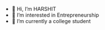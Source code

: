 - 👋 Hi, I’m HARSHIT
- 👀 I’m interested in Entrepreneurship 
- 🌱 I’m currently a college student 



<!---
HAMMER-HARSHI/HAMMER-HARSHI is a ✨ special ✨ repository because its `README.md` (this file) appears on your GitHub profile.
You can click the Preview link to take a look at your changes.
--->
